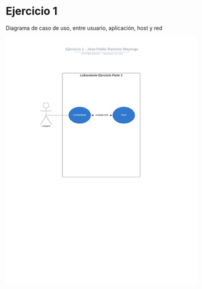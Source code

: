 # Ejercicio 1

Diagrama de caso de uso, entre usuario, aplicación, host y red

![!](media/SucursalesBancarias.png)